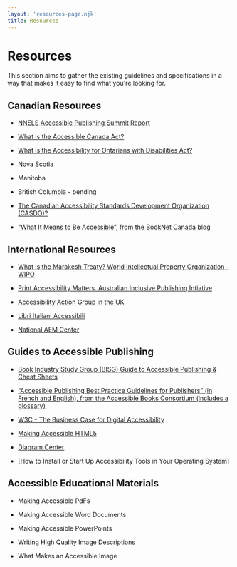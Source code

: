 ```yaml
---
layout: 'resources-page.njk'
title: Resources
---
```

# Resources

This section aims to gather the existing guidelines and specifications in a way that makes it easy to find what you're looking for.

## Canadian Resources
- [NNELS Accessible Publishing Summit Report](https://www.accessiblepublishing.ca/documents_resources/)

- [What is the Accessible Canada Act?](https://www.canada.ca/en/employment-social-development/programs/accessible-people-disabilities.html)

- [What is the Accessibility for Ontarians with Disabilities Act?](https://www.aoda.ca/guide-to-the-act/)

- Nova Scotia

- Manitoba

- British Columbia - pending

- [The Canadian Accessibility Standards Development Organization (CASDO)?](https://www.canada.ca/en/canadian-accessibility-standards-development-organization.html)

- [“What It Means to Be Accessible”, from the BookNet Canada blog](https://www.booknetcanada.ca/blog/2018/1/19/what-it-means-to-be-accessible)

## International Resources
- [What is the Marakesh Treaty? World Intellectual Property Organization - WIPO](https://www.wipo.int/treaties/en/ip/marrakesh/)

- [Print Accessibility Matters. Australian Inclusive Publishing Intiative](https://aipi.com.au/)

- [Accessibility Action Group in the UK](https://www.publishers.org.uk/activities/accessibility/)

- [Libri Italiani Accessibili](https://www.fondazionelia.org/en/)

- [National AEM Center](http://aem.cast.org/)

## Guides to Accessible Publishing
- [Book Industry Study Group (BISG) Guide to Accessible Publishing & Cheat Sheets](https://bisg.org/store/ViewProduct.aspx?ID=13534677)

- [“Accessible Publishing Best Practice Guidelines for Publishers” (in French and English), from the Accessible Books Consortium (includes a glossary)](https://www.accessiblebooksconsortium.org/publishing/en/accessible_best_practice_guidelines_for_publishers.html)

- [W3C - The Business Case for Digital Accessibility](https://www.w3.org/WAI/business-case/)

- [Making Accessible HTML5](https://www.html5accessibility.com/)

- [Diagram Center](http://diagramcenter.org/)

- [How to Install or Start Up Accessibility Tools in Your Operating System]

## Accessible Educational Materials

- Making Accessible PdFs

- Making Accessible Word Documents

- Making Accessible PowerPoints

- Writing High Quality Image Descriptions

- What Makes an Accessible Image